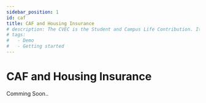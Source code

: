 ```yaml
---
sidebar_position: 1
id: caf
title: CAF and Housing Insurance
# description: The CVEC is the Student and Campus Life Contribution. It is mandotary for all students in France to pay this amount.
# tags:
#   - Demo
#   - Getting started
---
```


# CAF and Housing Insurance

Comming Soon..
